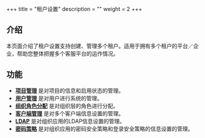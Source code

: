 ﻿+++
title = "租户设置"
description = ""
weight = 2
+++

<h2 id="1">介绍</h2>
  
本页面介绍了租户设置支持创建、管理多个租户。适用于拥有多个租户的平台／企业，帮助您整体把握多个客服平台的运作情况。

<h2 id="1">功能</h2>

- [**项目管理**](../tenant/project) 是对项目的信息和启用状态的管理。
- [**用户管理**](../tenant/user) 是对用户进行系统的管理。
- [**组织角色分配**](../tenant/role-assignment) 是对组织层的角色进行分配。
- [**客户端管理**](../tenant/client) 是对多个客户端信息设置的管理。
- [**LDAP**](../tenant/ldap) 是对组织应用的LDAP信息设置的管理。
- [**密码策略**](../tenant/secret_policy) 是对组织应用的密码安全策略和登录安全策略的信息设置的管理。